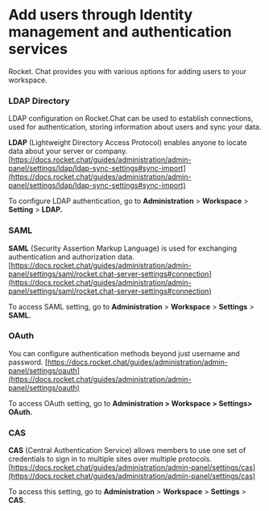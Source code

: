 # Add users through Identity management and authentication services

Rocket. Chat provides you with various options for adding users to your workspace.

### LDAP Directory

LDAP configuration on Rocket.Chat can be used to establish connections, used for authentication, storing information about users and sync your data.

**LDAP** (Lightweight Directory Access Protocol) enables anyone to locate data about your server or company. [https://docs.rocket.chat/guides/administration/admin-panel/settings/ldap/ldap-sync-settings#sync-import](https://docs.rocket.chat/guides/administration/admin-panel/settings/ldap/ldap-sync-settings#sync-import)

To configure LDAP authentication, go to **Administration** > **Workspace** > **Setting** > **LDAP.**

### SAML

**SAML** (Security Assertion Markup Language) is used for exchanging authentication and authorization data. [https://docs.rocket.chat/guides/administration/admin-panel/settings/saml/rocket.chat-server-settings#connection](https://docs.rocket.chat/guides/administration/admin-panel/settings/saml/rocket.chat-server-settings#connection)

To access SAML setting, go to **Administration** > **Workspace** > **Settings** > **SAML.**

### OAuth

You can configure authentication methods beyond just username and password. [https://docs.rocket.chat/guides/administration/admin-panel/settings/oauth](https://docs.rocket.chat/guides/administration/admin-panel/settings/oauth)

To access OAuth setting, go to **Administration > Workspace > Settings> OAuth.**

### CAS

**CAS** (Central Authentication Service) allows members to use one set of credentials to sign in to multiple sites over multiple protocols. [https://docs.rocket.chat/guides/administration/admin-panel/settings/cas](https://docs.rocket.chat/guides/administration/admin-panel/settings/cas)

To access this setting, go to **Administration** > **Workspace** > **Settings** > **CAS**.
